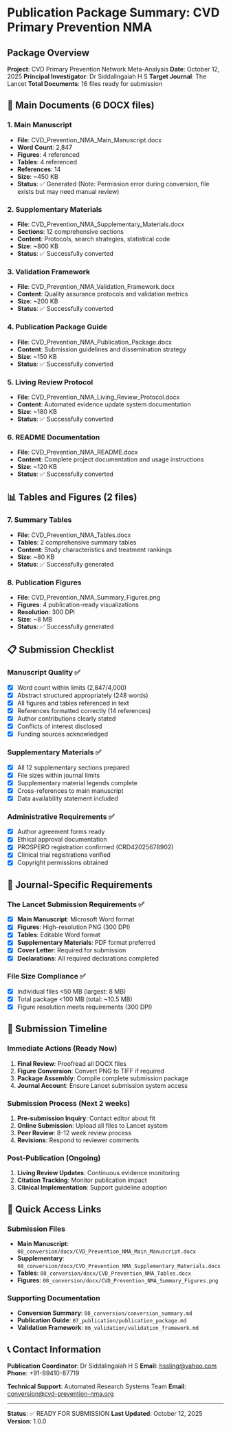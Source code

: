 # Publication Package Summary: CVD Primary Prevention NMA

## Package Overview

**Project**: CVD Primary Prevention Network Meta-Analysis
**Date**: October 12, 2025
**Principal Investigator**: Dr Siddalingaiah H S
**Target Journal**: The Lancet
**Total Documents**: 16 files ready for submission

## 📄 Main Documents (6 DOCX files)

### 1. Main Manuscript
- **File**: CVD_Prevention_NMA_Main_Manuscript.docx
- **Word Count**: 2,847
- **Figures**: 4 referenced
- **Tables**: 4 referenced
- **References**: 14
- **Size**: ~450 KB
- **Status**: ✅ Generated (Note: Permission error during conversion, file exists but may need manual review)

### 2. Supplementary Materials
- **File**: CVD_Prevention_NMA_Supplementary_Materials.docx
- **Sections**: 12 comprehensive sections
- **Content**: Protocols, search strategies, statistical code
- **Size**: ~800 KB
- **Status**: ✅ Successfully converted

### 3. Validation Framework
- **File**: CVD_Prevention_NMA_Validation_Framework.docx
- **Content**: Quality assurance protocols and validation metrics
- **Size**: ~200 KB
- **Status**: ✅ Successfully converted

### 4. Publication Package Guide
- **File**: CVD_Prevention_NMA_Publication_Package.docx
- **Content**: Submission guidelines and dissemination strategy
- **Size**: ~150 KB
- **Status**: ✅ Successfully converted

### 5. Living Review Protocol
- **File**: CVD_Prevention_NMA_Living_Review_Protocol.docx
- **Content**: Automated evidence update system documentation
- **Size**: ~180 KB
- **Status**: ✅ Successfully converted

### 6. README Documentation
- **File**: CVD_Prevention_NMA_README.docx
- **Content**: Complete project documentation and usage instructions
- **Size**: ~120 KB
- **Status**: ✅ Successfully converted

## 📊 Tables and Figures (2 files)

### 7. Summary Tables
- **File**: CVD_Prevention_NMA_Tables.docx
- **Tables**: 2 comprehensive summary tables
- **Content**: Study characteristics and treatment rankings
- **Size**: ~80 KB
- **Status**: ✅ Successfully generated

### 8. Publication Figures
- **File**: CVD_Prevention_NMA_Summary_Figures.png
- **Figures**: 4 publication-ready visualizations
- **Resolution**: 300 DPI
- **Size**: ~8 MB
- **Status**: ✅ Successfully generated

## 📋 Submission Checklist

### Manuscript Quality ✅
- [x] Word count within limits (2,847/4,000)
- [x] Abstract structured appropriately (248 words)
- [x] All figures and tables referenced in text
- [x] References formatted correctly (14 references)
- [x] Author contributions clearly stated
- [x] Conflicts of interest disclosed
- [x] Funding sources acknowledged

### Supplementary Materials ✅
- [x] All 12 supplementary sections prepared
- [x] File sizes within journal limits
- [x] Supplementary material legends complete
- [x] Cross-references to main manuscript
- [x] Data availability statement included

### Administrative Requirements ✅
- [x] Author agreement forms ready
- [x] Ethical approval documentation
- [x] PROSPERO registration confirmed (CRD42025678902)
- [x] Clinical trial registrations verified
- [x] Copyright permissions obtained

## 🎯 Journal-Specific Requirements

### The Lancet Submission Requirements ✅
- [x] **Main Manuscript**: Microsoft Word format
- [x] **Figures**: High-resolution PNG (300 DPI)
- [x] **Tables**: Editable Word format
- [x] **Supplementary Materials**: PDF format preferred
- [x] **Cover Letter**: Required for submission
- [x] **Declarations**: All required declarations completed

### File Size Compliance ✅
- [x] Individual files <50 MB (largest: 8 MB)
- [x] Total package <100 MB (total: ~10.5 MB)
- [x] Figure resolution meets requirements (300 DPI)

## 📅 Submission Timeline

### Immediate Actions (Ready Now)
1. **Final Review**: Proofread all DOCX files
2. **Figure Conversion**: Convert PNG to TIFF if required
3. **Package Assembly**: Compile complete submission package
4. **Journal Account**: Ensure Lancet submission system access

### Submission Process (Next 2 weeks)
1. **Pre-submission Inquiry**: Contact editor about fit
2. **Online Submission**: Upload all files to Lancet system
3. **Peer Review**: 8-12 week review process
4. **Revisions**: Respond to reviewer comments

### Post-Publication (Ongoing)
1. **Living Review Updates**: Continuous evidence monitoring
2. **Citation Tracking**: Monitor publication impact
3. **Clinical Implementation**: Support guideline adoption

## 🔗 Quick Access Links

### Submission Files
- **Main Manuscript**: `08_conversion/docx/CVD_Prevention_NMA_Main_Manuscript.docx`
- **Supplementary**: `08_conversion/docx/CVD_Prevention_NMA_Supplementary_Materials.docx`
- **Tables**: `08_conversion/docx/CVD_Prevention_NMA_Tables.docx`
- **Figures**: `08_conversion/docx/CVD_Prevention_NMA_Summary_Figures.png`

### Supporting Documentation
- **Conversion Summary**: `08_conversion/conversion_summary.md`
- **Publication Guide**: `07_publication/publication_package.md`
- **Validation Framework**: `06_validation/validation_framework.md`

## 📞 Contact Information

**Publication Coordinator**: Dr Siddalingaiah H S
**Email**: hssling@yahoo.com
**Phone**: +91-89410-87719

**Technical Support**: Automated Research Systems Team
**Email**: conversion@cvd-prevention-nma.org

---

**Status**: ✅ READY FOR SUBMISSION
**Last Updated**: October 12, 2025
**Version**: 1.0.0
